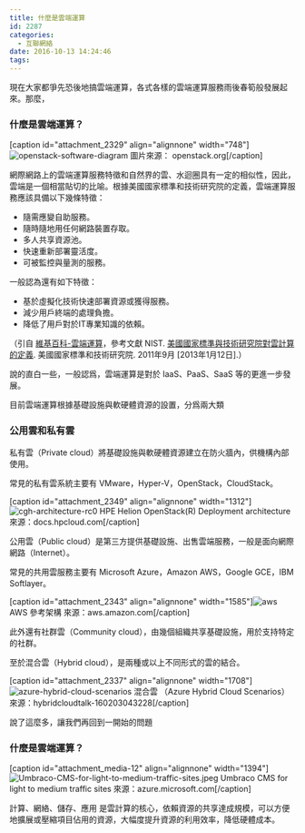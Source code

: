 ```yaml
---
title: 什麼是雲端運算
id: 2287
categories:
  - 互聯網絡
date: 2016-10-13 14:24:46
tags:
---
```


現在大家都爭先恐後地搞雲端運算，各式各樣的雲端運算服務雨後春筍般發展起來。那麼，

### 什麼是雲端運算？

<!--more-->

[caption id="attachment_2329" align="alignnone" width="748"]![openstack-software-diagram](https://blog.7in0.me/wp-content/uploads/2016/10/openstack-software-diagram.png) 圖片來源： openstack.org[/caption]

網際網路上的雲端運算服務特徵和自然界的雲、水迴圈具有一定的相似性，因此，雲端是一個相當貼切的比喻。根據美國國家標準和技術研究院的定義，雲端運算服務應該具備以下幾條特徵：

*   隨需應變自助服務。
*   隨時隨地用任何網路裝置存取。
*   多人共享資源池。
*   快速重新部署靈活度。
*   可被監控與量測的服務。

一般認為還有如下特徵：

*   基於虛擬化技術快速部署資源或獲得服務。
*   減少用戶終端的處理負擔。
*   降低了用戶對於IT專業知識的依賴。

（引自 [維基百科-雲端運算](https://zh.wikipedia.org/wiki/%E9%9B%B2%E7%AB%AF%E9%81%8B%E7%AE%97)，參考文獻 NIST. [美國國家標準與技術研究院對雲計算的定義](http://www.kekaoyunfuwu.com/%E7%BE%8E%E5%9B%BD%E5%9B%BD%E5%AE%B6%E6%A0%87%E5%87%86%E4%B8%8E%E6%8A%80%E6%9C%AF%E7%A0%94%E7%A9%B6%E9%99%A2%E5%AF%B9%E4%BA%91%E8%AE%A1%E7%AE%97%E7%9A%84%E5%AE%9A%E4%B9%89/). 美國國家標準和技術研究院. 2011年9月 [2013年1月12日].）

說的直白一些，一般認爲，雲端運算是對於 IaaS、PaaS、SaaS 等的更進一步發展。

目前雲端運算根據基礎設施與軟硬體資源的設置，分爲兩大類

### 公用雲和私有雲

私有雲（Private cloud）將基礎設施與軟硬體資源建立在防火牆內，供機構內部使用。

常見的私有雲系統主要有 VMware，Hyper-V，OpenStack，CloudStack。

[caption id="attachment_2349" align="alignnone" width="1312"]![cgh-architecture-rc0](https://blog.7in0.me/wp-content/uploads/2016/10/CGH-architecture-rc0.png) HPE Helion OpenStack(R) Deployment architecture 來源：docs.hpcloud.com[/caption]

公用雲（Public cloud）是第三方提供基礎設施、出售雲端服務，一般是面向網際網路（Internet）。

常見的共用雲服務主要有 Microsoft Azure，Amazon AWS，Google GCE，IBM Softlayer。

[caption id="attachment_2343" align="alignnone" width="1585"]![aws](https://blog.7in0.me/wp-content/uploads/2016/10/AWS.png) AWS 參考架構 來源：aws.amazon.com[/caption]

此外還有社群雲（Community cloud），由幾個組織共享基礎設施，用於支持特定的社群。

至於混合雲（Hybrid cloud），是兩種或以上不同形式的雲的結合。

[caption id="attachment_2337" align="alignnone" width="1708"]![azure-hybrid-cloud-scenarios](https://blog.7in0.me/wp-content/uploads/2016/10/azure-hybrid-cloud-scenarios.png) 混合雲 （Azure Hybrid Cloud Scenarios） 來源：hybridcloudtalk-160203043228[/caption]

說了這麼多，讓我們再回到一開始的問題

### 什麼是雲端運算？

[caption id="attachment_media-12" align="alignnone" width="1394"]![Umbraco-CMS-for-light-to-medium-traffic-sites.jpeg](https://blog.7in0.me/wp-content/uploads/2016/10/Umbraco-CMS-for-light-to-medium-traffic-sites.jpeg) Umbraco CMS for light to medium traffic sites 來源：azure.microsoft.com[/caption]

計算、網絡、儲存、應用 是雲計算的核心，依賴資源的共享達成規模，可以方便地擴展或壓縮項目佔用的資源，大幅度提升資源的利用效率，降低硬體成本。
